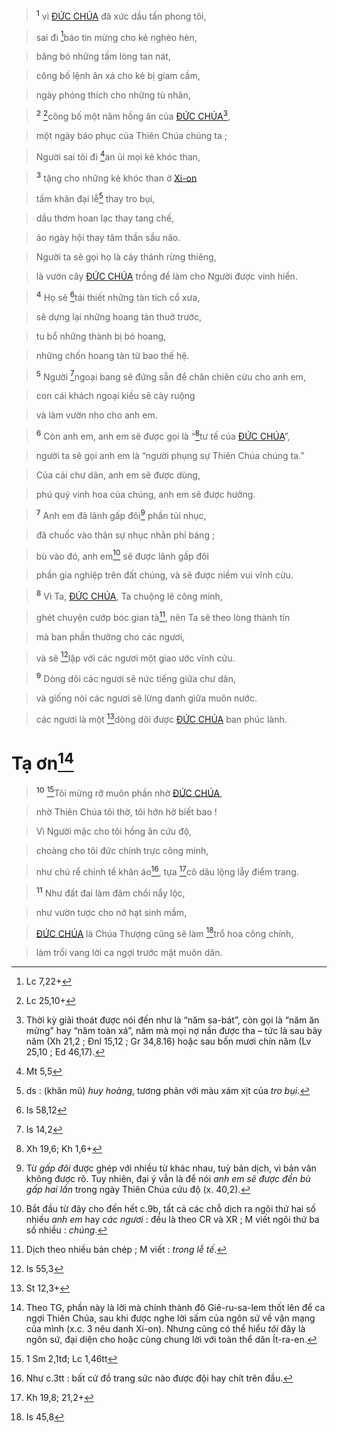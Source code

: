 > <sup><b>1</b></sup> vì [ĐỨC CHÚA]() đã xức dầu tấn phong tôi,
>


> sai đi [^2*]báo tin mừng cho kẻ nghèo hèn,
>


> băng bó những tấm lòng tan nát,
>


> công bố lệnh ân xá cho kẻ bị giam cầm,
>


> ngày phóng thích cho những tù nhân,
>


> <sup><b>2</b></sup> [^3*]công bố một năm hồng ân của [ĐỨC CHÚA]()[^3],
>


> một ngày báo phục của Thiên Chúa chúng ta ;
>


> Người sai tôi đi [^4*]an ủi mọi kẻ khóc than,
>


> <sup><b>3</b></sup> tặng cho những kẻ khóc than ở [Xi-on]()
>


> tấm khăn đại lễ[^4] thay tro bụi,
>


> dầu thơm hoan lạc thay tang chế,
>


> áo ngày hội thay tâm thần sầu não.
>


> Người ta sẽ gọi họ là cây thánh rừng thiêng,
>


> là vườn cây [ĐỨC CHÚA]() trồng để làm cho Người được vinh hiển.
>


> <sup><b>4</b></sup> Họ sẽ [^5*]tái thiết những tàn tích cổ xưa,
>


> sẽ dựng lại những hoang tàn thuở trước,
>


> tu bổ những thành bị bỏ hoang,
>


> những chốn hoang tàn từ bao thế hệ.
>


> <sup><b>5</b></sup> Người [^6*]ngoại bang sẽ đứng sẵn để chăn chiên cừu cho anh em,
>


> con cái khách ngoại kiều sẽ cày ruộng
>


> và làm vườn nho cho anh em.
>


> <sup><b>6</b></sup> Còn anh em, anh em sẽ được gọi là “[^7*]tư tế của [ĐỨC CHÚA]()”,
>


> người ta sẽ gọi anh em là “người phụng sự Thiên Chúa chúng ta.”
>


> Của cải chư dân, anh em sẽ được dùng,
>


> phú quý vinh hoa của chúng, anh em sẽ được hưởng.
>


> <sup><b>7</b></sup> Anh em đã lãnh gấp đôi[^5] phần tủi nhục,
>


> đã chuốc vào thân sự nhục nhằn phỉ báng ;
>


> bù vào đó, anh em[^6] sẽ được lãnh gấp đôi
>


> phần gia nghiệp trên đất chúng, và sẽ được niềm vui vĩnh cửu.
>


> <sup><b>8</b></sup> Vì Ta, [ĐỨC CHÚA](), Ta chuộng lẽ công minh,
>


> ghét chuyện cướp bóc gian tà[^7], nên Ta sẽ theo lòng thành tín
>


> mà ban phần thưởng cho các ngươi,
>


> và sẽ [^8*]lập với các ngươi một giao ước vĩnh cửu.
>


> <sup><b>9</b></sup> Dòng dõi các ngươi sẽ nức tiếng giữa chư dân,
>


> và giống nòi các ngươi sẽ lừng danh giữa muôn nước.
>


> các ngươi là một [^9*]dòng dõi được [ĐỨC CHÚA]() ban phúc lành.
>


# Tạ ơn[^9]

> <sup><b>10</b></sup> [^10*]Tôi mừng rỡ muôn phần nhờ [ĐỨC CHÚA](),
>


> nhờ Thiên Chúa tôi thờ, tôi hớn hở biết bao !
>


> Vì Người mặc cho tôi hồng ân cứu độ,
>


> choàng cho tôi đức chính trực công minh,
>


> như chú rể chỉnh tề khăn áo[^10], tựa [^11*]cô dâu lộng lẫy điểm trang.
>


> <sup><b>11</b></sup> Như đất đai làm đâm chồi nẩy lộc,
>


> như vườn tược cho nở hạt sinh mầm,
>


> [ĐỨC CHÚA]() là Chúa Thượng cũng sẽ làm [^12*]trổ hoa công chính,
>


> làm trổi vang lời ca ngợi trước mặt muôn dân.
>

[^3]: Thời kỳ giải thoát được nói đến như là “năm sa-bát”, còn gọi là “năm ăn mừng” hay “năm toàn xá”, năm mà mọi nợ nần được tha – tức là sau bảy năm (Xh 21,2 ; Đnl 15,12 ; Gr 34,8.16) hoặc sau bốn mươi chín năm (Lv 25,10 ; Ed 46,17).
[^4]: ds : (khăn mũ) *huy hoàng*, tương phản với màu xám xịt của *tro bụi*.
[^5]: Từ *gấp đôi* được ghép với nhiều từ khác nhau, tuỳ bản dịch, vì bản văn không được rõ. Tuy nhiên, đại ý vẫn là để nói *anh em sẽ được đền bù gấp hai lần* trong ngày Thiên Chúa cứu độ (x. 40,2).
[^6]: Bắt đầu từ đây cho đến hết c.9b, tất cả các chỗ dịch ra ngôi thứ hai số nhiều *anh em* hay *các ngươi* : đều là theo CR và XR ; M viết ngôi thứ ba số nhiều : *chúng*.
[^7]: Dịch theo nhiều bản chép ; M viết : *trong lễ tế*.
[^9]: Theo TG, phần này là lời mà chính thành đô Giê-ru-sa-lem thốt lên để ca ngợi Thiên Chúa, sau khi được nghe lời sấm của ngôn sứ về vận mạng của mình (x.c. 3 nêu danh Xi-on). Nhưng cũng có thể hiểu *tôi* đây là ngôn sứ, đại diện cho hoặc cùng chung lời với toàn thể dân Ít-ra-en.
[^10]: Như c.3tt : bất cứ đồ trang sức nào được đội hay chít trên đầu.
[^2*]: Lc 7,22+
[^3*]: Lc 25,10+
[^4*]: Mt 5,5
[^5*]: Is 58,12
[^6*]: Is 14,2
[^7*]: Xh 19,6; Kh 1,6+
[^8*]: Is 55,3
[^9*]: St 12,3+
[^10*]: 1 Sm 2,1tđ; Lc 1,46tt
[^11*]: Kh 19,8; 21,2+
[^12*]: Is 45,8